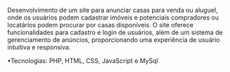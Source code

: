 Desenvolvimento de um site para anunciar casas para venda ou aluguel, onde os usuários podem 
cadastrar imóveis e potenciais compradores ou locatários podem procurar por casas disponíveis. O site 
oferece funcionalidades para cadastro e login de usuários, além de um sistema de gerenciamento de 
anúncios, proporcionando uma experiência de usuário intuitiva e responsiva.

•Tecnologias: PHP, HTML, CSS, JavaScript e MySql
